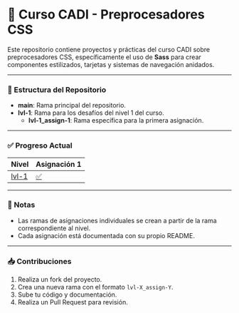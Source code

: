 # 🚀 Curso CADI - Preprocesadores CSS

Este repositorio contiene proyectos y prácticas del curso CADI sobre preprocesadores CSS, específicamente el uso de **Sass** para crear componentes estilizados, tarjetas y sistemas de navegación anidados.

---

### 📂 Estructura del Repositorio
- **main**: Rama principal del repositorio.
- **lvl-1**: Rama para los desafíos del nivel 1 del curso.
  - **lvl-1_assign-1**: Rama específica para la primera asignación.

---

### ✅ Progreso Actual
| Nivel | Asignación 1 |
|------|--------------|
| [lvl-1](https://github.com/OSC4R-445/css-preprocessors-Cadif1/blob/lvl-1/README.es.md) | [✅](https://github.com/OSC4R-445/css-preprocessors-Cadif1/blob/lvl-1_assign-1/README.es.md)           |

---

### 📌 Notas
- Las ramas de asignaciones individuales se crean a partir de la rama correspondiente al nivel.
- Cada asignación está documentada con su propio README.

---

### 📥 Contribuciones
1. Realiza un fork del proyecto.
2. Crea una nueva rama con el formato `lvl-X_assign-Y`.
3. Sube tu código y documentación.
4. Realiza un Pull Request para revisión.
